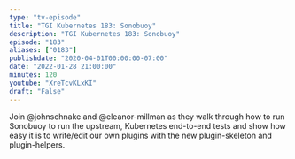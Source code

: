```yaml
---
type: "tv-episode"
title: "TGI Kubernetes 183: Sonobuoy"
description: "TGI Kubernetes 183: Sonobuoy"
episode: "183"
aliases: ["0183"]
publishdate: "2020-04-01T00:00:00-07:00"
date: "2022-01-28 21:00:00"
minutes: 120
youtube: "XreTcvKLxKI"
draft: "False"
---
```


Join @johnschnake and @eleanor-millman as they walk through how to run Sonobuoy to run the upstream, Kubernetes end-to-end tests and show how easy it is to write/edit our own plugins with the new plugin-skeleton and plugin-helpers.
